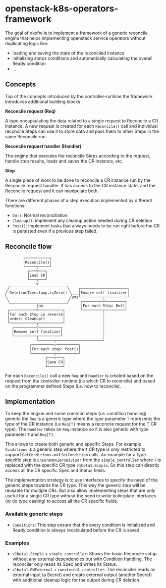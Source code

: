 # openstack-k8s-operators-framework

The goal of okofw is to implement a framework of a generic reconcile engine
that helps implementing openstack service operators without duplicating logic
like:
* loading and saving the state of the reconciled instance
* initializing status conditions and automatically calculating the overall
  Ready condition
* ...

## Concepts
Top of the concepts introduced by the controller-runtime the framework
introduces additional building blocks

**Reconcile request (Req)**

A type encapsulating the data related to a single request to Reconcile a CR
instance. A new request is created for each `Reconcile()` call and individual
reconcile Steps can use it to store data and pass them to other Steps in the
same Reconcile run.

**Reconcile request handler (Handler)**

The engine that executes the reconcile Steps according to the request, handle
step results, loads and saves the CR instance, etc.

**Step**

A single piece of work to be done to reconcile a CR instance run by the
Reconcile request handler. It has access to the CR instance state, and the
Reconcile request and it can manipulate both.

There are different phases of a step execution implemented by different
functions:
* `Do()`: Normal reconciliation
* `Cleanup()`: implement any cleanup action needed during CR deletion
* `Post()`: implement tasks that always needs to be run right before the CR is
  persisted even if a previous step failed.


## Reconcile flow

```
        ┌───────────┐
        │Reconcile()│
        └─────┬─────┘
          ┌───▽───┐
          │Load CR│
          └───┬───┘
  ____________▽_____________
 ╱                          ╲    ┌─────────────────────┐
╱ DeletionTimestamp.isZero() ╲___│Ensure self finalizer│
╲                            ╱yes└──────────┬──────────┘
 ╲__________________________╱     ┌─────────▽─────────┐
              │no                 │For each Step: Do()│
 ┌────────────▽───────────┐       └─────────┬─────────┘
 │For each Step in reverse│                 │
 │order: Cleanup()        │                 │
 └────────────┬───────────┘                 │
   ┌──────────▽──────────┐                  │
   │Remove self finalizer│                  │
   └──────────┬──────────┘                  │
              └───────┬─────────────────────┘
           ┌──────────▽──────────┐
           │For each step: Post()│
           └──────────┬──────────┘
                  ┌───▽───┐
                  │Save CR│
                  └───────┘
```
<!---
Drawn with https://arthursonzogni.com/Diagon/#Flowchart

"Reconcile()"
"Load CR"
if ("DeletionTimestamp.isZero()") {

  "Ensure self finalizer"
  "For each Step: Do()"

}
else {
  "For each Step in reverse order: Cleanup()"
  "Remove self finalizer"
}

"For each step: Post()"
"Save CR"

-->

For each `Reconcile()` call a new `Req` and `Handler` is created based on the
request from the controller-runtime (i.e which CR to reconcile) and based on
the programmer defined Steps (i.e. how to reconcile).


## Implementation

To keep the engine and some common steps (i.e. condition handling) generic the
`Req` is a generic type where the type parameter `T` represents the type of the
CR instance (i.e `Req[T]` means a reconcile request for the T CR type).
The `Handler` takes an `Req` instance so it is also generic with type parameter
`T` and `Req[T]`.

This allows to create both generic and specific Steps. For example
`Conditions` is a generic step where the `T` CR type is only restricted
to support `GetConditions` and `SetCondition` calls.
An example for a type specific step is `EnsureNonZeroDivisor` from the
`simple_controller` where `T` is replaced with the specific CR type
`v1beta1.Simple`. So this step can directly access all the CR specific Spec and
Status fields.

The implementation strategy is to use interfaces to specify the need of the
generic steps towards the CR type. This way the generic step will be reusable
for multiple CRs. But also allow implementing steps that are only useful for
a single CR type without the need to write boilerplate interfaces (or do type
casting) to access all the CR specific fields.

### Available generic steps

* `Conditions`: This step ensure that the every condition is initialized
  and Ready condition is always recalculated before the CR is saved.

### Examples
* `v1beta1.Simple` + `simple_controller`: Shows the basic Reconcile setup
   without any external dependencies but with Condition handling.
   The reconciler only reads its Spec and writes its Status.
* `v1beta1.RWExternal` + `rwexternal_controller`: The reconciler reads an
   external input (a Secret) and create external output (another Secret) with
   additional cleanup logic for the output during CR deletion.
